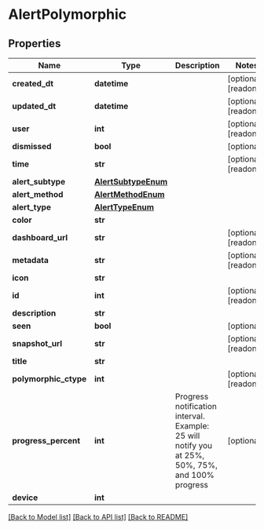 # AlertPolymorphic

## Properties
Name | Type | Description | Notes
------------ | ------------- | ------------- | -------------
**created_dt** | **datetime** |  | [optional] [readonly] 
**updated_dt** | **datetime** |  | [optional] [readonly] 
**user** | **int** |  | [optional] [readonly] 
**dismissed** | **bool** |  | [optional] 
**time** | **str** |  | [optional] [readonly] 
**alert_subtype** | [**AlertSubtypeEnum**](AlertSubtypeEnum.md) |  | 
**alert_method** | [**AlertMethodEnum**](AlertMethodEnum.md) |  | 
**alert_type** | [**AlertTypeEnum**](AlertTypeEnum.md) |  | 
**color** | **str** |  | 
**dashboard_url** | **str** |  | [optional] [readonly] 
**metadata** | **str** |  | [optional] [readonly] 
**icon** | **str** |  | 
**id** | **int** |  | [optional] [readonly] 
**description** | **str** |  | 
**seen** | **bool** |  | [optional] 
**snapshot_url** | **str** |  | [optional] [readonly] 
**title** | **str** |  | 
**polymorphic_ctype** | **int** |  | [optional] [readonly] 
**progress_percent** | **int** | Progress notification interval. Example: 25 will notify you at 25%, 50%, 75%, and 100% progress | [optional] 
**device** | **int** |  | 

[[Back to Model list]](../README.md#documentation-for-models) [[Back to API list]](../README.md#documentation-for-api-endpoints) [[Back to README]](../README.md)


